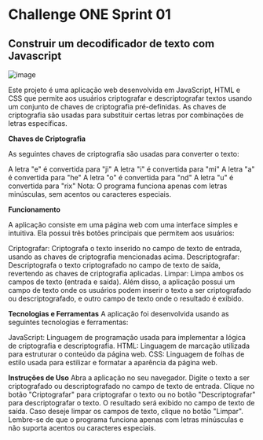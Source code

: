 # Challenge ONE Sprint 01

## Construir um decodificador de texto com Javascript


![image](https://user-images.githubusercontent.com/109030838/231881842-4ae980f6-ed13-4bf8-9cba-788aab296dc0.png)


Este projeto é uma aplicação web desenvolvida em JavaScript, HTML e CSS que permite aos usuários criptografar e descriptografar textos usando um conjunto de chaves de criptografia pré-definidas. As chaves de criptografia são usadas para substituir certas letras por combinações de letras específicas.

**Chaves de Criptografia**

As seguintes chaves de criptografia são usadas para converter o texto:

A letra "e" é convertida para "ji"
A letra "i" é convertida para "mi"
A letra "a" é convertida para "he"
A letra "o" é convertida para "nd"
A letra "u" é convertida para "rix"
Nota: O programa funciona apenas com letras minúsculas, sem acentos ou caracteres especiais.

**Funcionamento**

A aplicação consiste em uma página web com uma interface simples e intuitiva. Ela possui três botões principais que permitem aos usuários:

Criptografar: Criptografa o texto inserido no campo de texto de entrada, usando as chaves de criptografia mencionadas acima.
Descriptografar: Descriptografa o texto criptografado no campo de texto de saída, revertendo as chaves de criptografia aplicadas.
Limpar: Limpa ambos os campos de texto (entrada e saída).
Além disso, a aplicação possui um campo de texto onde os usuários podem inserir o texto a ser criptografado ou descriptografado, e outro campo de texto onde o resultado é exibido.

**Tecnologias e Ferramentas**
A aplicação foi desenvolvida usando as seguintes tecnologias e ferramentas:

JavaScript: Linguagem de programação usada para implementar a lógica de criptografia e descriptografia.
HTML: Linguagem de marcação utilizada para estruturar o conteúdo da página web.
CSS: Linguagem de folhas de estilo usada para estilizar e formatar a aparência da página web.

**Instruções de Uso**
Abra a aplicação no seu navegador.
Digite o texto a ser criptografado ou descriptografado no campo de texto de entrada.
Clique no botão "Criptografar" para criptografar o texto ou no botão "Descriptografar" para descriptografar o texto.
O resultado será exibido no campo de texto de saída.
Caso deseje limpar os campos de texto, clique no botão "Limpar".
Lembre-se de que o programa funciona apenas com letras minúsculas e não suporta acentos ou caracteres especiais.

